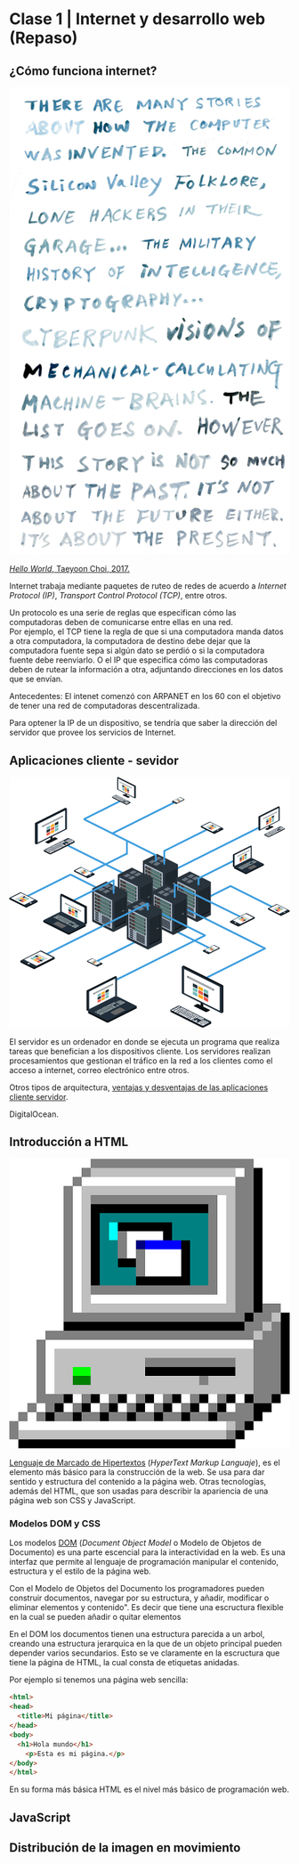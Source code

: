 
# Clase 1 | Internet y desarrollo web (Repaso)

## ¿Cómo funciona internet?

![portada2](https://github.com/MarianneTeixido/CC20-2-CT/blob/master/img/internet.png)

[_Hello World_, Taeyoon Choi, 2017.](http://avant.org/project/hello-world/)

Internet trabaja mediante paquetes de ruteo de redes de acuerdo a _Internet Protocol (IP)_, _Transport Control Protocol (TCP)_, entre otros. 

Un protocolo es una serie de reglas que especifican cómo las computadoras deben de comunicarse entre ellas en una red.  
Por ejemplo, el TCP tiene la regla de que si una computadora manda datos a otra computadora, la computadora de destino debe dejar que la computadora fuente sepa si algún dato se perdió o si la computadora fuente debe reenviarlo. O el IP que especifica cómo las computadoras deben de rutear la información a otra, adjuntando direcciones en los datos que se envían.  


Antecedentes: El intenet comenzó con ARPANET en los 60 con el objetivo de tener una red de computadoras descentralizada. 

Para optener la IP de un dispositivo, se tendría que saber la dirección del servidor que provee los servicios de Internet. 

## Aplicaciones cliente - sevidor 

![server-client](https://github.com/MarianneTeixido/CC20-2-CT/blob/master/img/cliente-servidor.png)

El servidor es un ordenador en donde se ejecuta un programa que realiza tareas que benefician a los dispositivos cliente. Los servidores realizan procesamientos que gestionan el tráfico en la red a los clientes como el acceso a internet, correo electrónico entre otros. 

Otros tipos de arquitectura, [ventajas y desventajas de las aplicaciones cliente servidor](https://es.wikipedia.org/wiki/Cliente-servidor). 

DigitalOcean. 


## Introducción a HTML

![html](https://github.com/MarianneTeixido/CC20-2-CT/blob/master/img/html.png)

[Lenguaje de Marcado de Hipertextos](https://developer.mozilla.org/es/docs/Web/HTML) (_HyperText Markup Languaje_), es el elemento más básico para la construcción de la web. Se usa para dar sentido y estructura del contenido a la página web. Otras tecnologías, además del HTML, que son usadas para describir la apariencia de una página web son CSS y JavaScript. 

### Modelos DOM y CSS

Los modelos [DOM](https://www.digitalocean.com/community/tutorials/introduction-to-the-dom) (_Document Object Model_ o Modelo de Objetos de Documento) es una parte escencial para la interactividad en la web. Es una interfaz que permite al lenguaje de programación manipular el contenido, estructura y el estilo de la página web.  

Con el Modelo de Objetos del Documento los programadores pueden construir documentos, navegar por su estructura, y añadir, modificar o eliminar elementos y contenido". Es decir que tiene una escructura flexible en la cual se pueden añadir o quitar elementos  

En el DOM los documentos tienen una estructura parecida a un arbol, creando una estructura jerarquica en la que de un objeto principal pueden depender varios secundarios. Esto se ve claramente en la escructura que tiene la página de HTML, la cual consta de etiquetas anidadas.

Por ejemplo si tenemos una página web sencilla:

```html
<html>
<head>
  <title>Mi página</title>
</head>
<body>
  <h1>Hola mundo</h1>
	<p>Esta es mi página.</p>
</body>
</html>
```




En su forma más básica HTML es el nivel más básico de programación web. 

## JavaScript 

## Distribución de la imagen en movimiento 





